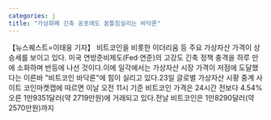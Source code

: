 ```yaml
---
categories: j
title: "가상화폐 긴축 공포에도 꿈틀힘실리는 바닥론"
---
```

【뉴스퀘스트=이태웅 기자】 비트코인을 비롯한 이더리움 등 주요 가상자산 가격이 상승세를 보이고 있다. 미국 연방준비제도(Fed·연준)의 고강도 긴축 정책 충격을 하루 만에 소화하며 반등에 나선 것이다.이에 일각에서는 가상자산 시장 가격이 저점에 도달했다는 이른바 "비트코인 바닥론"에 힘이 실리고 있다.23일 글로벌 가상자산 시황 중계 사이트 코인마켓캡에 따르면 이날 오전 11시 기준 비트코인 가격은 24시간 전보다 4.54% 오른 1만9351달러(약 2719만원)에 거래되고 있다.전날 비트코인은 1만8290달러(약 2570만원)까지